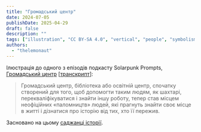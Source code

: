 ```yaml
---
title: "Громадський центр"
date: 2024-07-05
publishDate: 2025-04-29
draft: false
description: ""
tags: ["illustration", "CC BY-SA 4.0", "vertical", "people", "symbolism", "wind turbine", "mining"]
authors:
  - "thelemonaut"
---
```


Ілюстрація до одного з епізодів подкасту Solarpunk Prompts, [Громадський центр](https://podcast.tomasino.org/@SolarpunkPrompts/episodes/the-community-center) [[транскрипт](https://wiki.tomasino.org/writing/Solarpunk-Prompts---The-Community-Center)]:

> Громадський центр, бібліотека або освітній центр, спочатку створений для того, щоб допомогти таким людям, як шахтарі, перекваліфікуватися і знайти іншу роботу, тепер став місцем неофіційних «паломництв» людей, які прагнуть знайти своє місце в житті і дізнатися про історію від тих, хто її пережив.

Засновано на цьому [саджанці історії](/ua/seeds/the-community-center).
